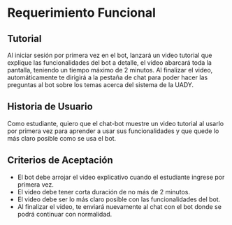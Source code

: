 # Requerimiento Funcional

## Tutorial
Al iniciar sesión por primera vez en el bot, lanzará un video tutorial que explique las funcionalidades del bot a detalle, el video abarcará toda la pantalla, teniendo un tiempo máximo de 2 minutos. Al finalizar el video, automáticamente te dirigirá a la pestaña de chat para poder hacer las preguntas al bot sobre los temas acerca del sistema de la UADY.

## Historia de Usuario
Como estudiante, quiero que el chat-bot muestre un video tutorial al usarlo por primera vez para aprender a usar sus funcionalidades y que quede lo más claro posible como se usa el bot.

## Criterios de Aceptación

 - El bot debe arrojar el video explicativo cuando el estudiante ingrese por primera vez.
 - El video debe tener corta duración de no más de 2 minutos.
 - El video debe ser lo más claro posible con las funcionalidades del bot.
 - Al finalizar el video, te enviará nuevamente al chat con el bot donde se podrá continuar con normalidad.

